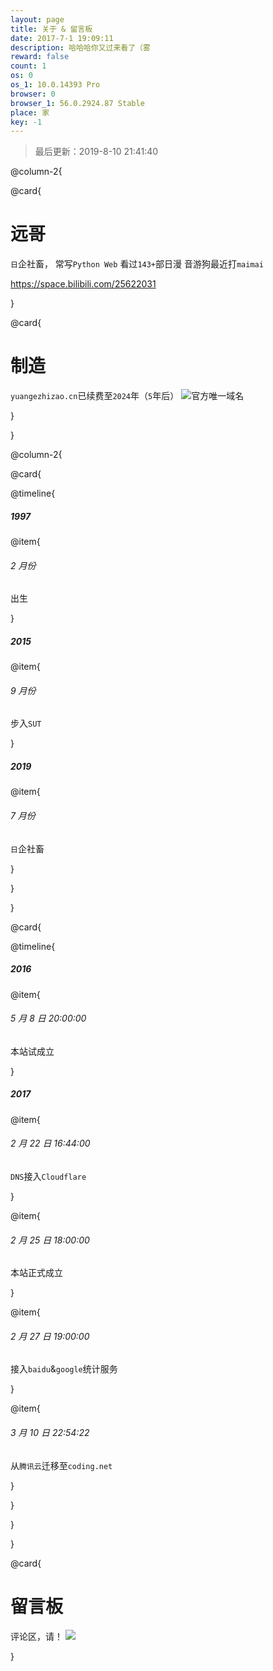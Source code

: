```yaml
---
layout: page
title: 关于 & 留言板
date: 2017-7-1 19:09:11
description: 哈哈哈你又过来看了（雾
reward: false
count: 1
os: 0
os_1: 10.0.14393 Pro
browser: 0
browser_1: 56.0.2924.87 Stable
place: 家
key: -1
---
```


<blockquote>最后更新：2019-8-10 21:41:40</blockquote>

@column-2{

@card{

# 远哥
`日`企社畜，
常写`Python Web`
看过`143+`部日漫
音游狗最近打`maimai`

https://space.bilibili.com/25622031

}

@card{

# 制造
`yuangezhizao.cn`已续费至`2024`年（`5`年后）
![官方唯一域名](https://i1.yuangezhizao.cn/Win-10/20190401183620.png!webp)

}

}

@column-2{

@card{

@timeline{

##### 1997

@item{

###### 2 月份

出生

}

##### 2015

@item{

###### 9 月份

步入`SUT`

}

##### 2019

@item{

###### 7 月份

`日`企社畜

}

}

}

@card{

@timeline{

##### 2016

@item{

###### 5 月 8 日 20:00:00

本站试成立

}

##### 2017

@item{

###### 2 月 22 日 16:44:00

`DNS`接入`Cloudflare`

}

@item{

###### 2 月 25 日 18:00:00

本站正式成立

}

@item{

###### 2 月 27 日 19:00:00

接入`baidu`&`google`统计服务

}   

@item{

###### 3 月 10 日 22:54:22

从`腾讯云`迁移至`coding.net`

}

}

}

}

@card{

# 留言板
评论区，请！
![](http://ip.ntrqq.net/images/lovelive.png?wd=6IO95Zyo5LqM5qyh5YWD6YeM6YGH6KeB5L2g5Lus55yf5piv5aSq5aW95LqGCnUncyBmb3JldmVy77yB)

}

